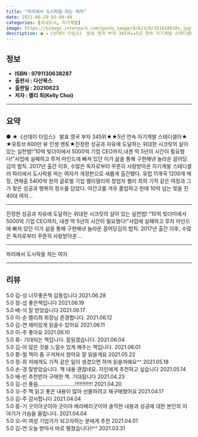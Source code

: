 ```yaml
---
title: "파리에서 도시락을 파는 여자"
date: 2021-06-29 03:09:49
categories: [국내도서, 자기계발]
image: https://bimage.interpark.com/goods_image/8/6/3/0/351628630s.jpg
description: ● ★《선데이 타임스》 발표 영국 부자 345위★★5년 연속 자기계발 스테디셀러★ ★유튜브 600만 뷰 인생 멘토★진정한 성공과 자유에 도달하는 위대한 시크릿의 살아 있는 실천법!“10억 빚더미에서 5000억 기업 CEO까지,내겐 딱 5년의 시간이 필요했다!”사업에 실패하고 루저 마인
---
```


## **정보**

- **ISBN : 9791130638287**
- **출판사 : 다산북스**
- **출판일 : 20210623**
- **저자 : 켈리 최(Kelly Choi)**

------



## **요약**

●  ★《선데이 타임스》 발표 영국 부자 345위★★5년 연속 자기계발 스테디셀러★ ★유튜브 600만 뷰 인생 멘토★진정한 성공과 자유에 도달하는 위대한 시크릿의 살아 있는 실천법!“10억 빚더미에서 5000억 기업 CEO까지,내겐 딱 5년의 시간이 필요했다!”사업에 실패하고 루저 마인드에 빠져 있던 이가 삶을 통해 구현해낸 놀라운 끌어당김의 법칙. 2017년 출간 이후, 수많은 독자로부터 꾸준히 사랑받아온 자기계발 스테디셀러 파리에서 도시락을 파는 여자가 개정판으로 새롭게 출간됐다. 유럽 11개국 1200개 매장, 연매출 5400억 원의 글로벌 기업 켈리델리의 창업자 켈리 최의 기적 같은 여정과 그가 찾은 성공과 행복의 정수를 담았다. 야간고를 겨우 졸업하고 한때 10억 넘는 빚을 진 40대 여자...

------

진정한 성공과 자유에 도달하는 위대한 시크릿의 살아 있는 실천법!
“10억 빚더미에서 5000억 기업 CEO까지,
내겐 딱 5년의 시간이 필요했다!”사업에 실패하고 루저 마인드에 빠져 있던 이가 삶을 통해 구현해낸 놀라운 끌어당김의 법칙. 2017년 출간 이후, 수많은 독자로부터 꾸준히 사랑받아온... 

------


파리에서 도시락을 파는 여자 

------


## **리뷰** 

5.0 김-성 너무좋은책 감동입니다 2021.06.28 <br/>5.0 장-섭 좋은책입니다  2021.06.19 <br/>5.0 배-식 잘 받았습니다 2021.06.17 <br/>5.0 이-순 캘리최 회장님 존경합니다. 2021.06.12 <br/>5.0 김-연 재미있게 읽을수 있어요 2021.06.11 <br/>5.0 이-주 좋아요 2021.06.10 <br/>5.0 류- 기대되는 책입니다. 잘읽겠습니다. 2021.06.04 <br/>5.0 김-아 많은 것을 느낄수 있게 해주는 책입니다. 2021.06.01 <br/>5.0 황-철 책이 좀 구겨져서 왔어요 잘 읽을게요 2021.05.22 <br/>5.0 정-희 저에게도 기적 같은 일이 생겼으면 하며 읽을꺼예요^^ 2021.05.18 <br/>5.0 손-경 잘받았습니다.
책 내용 괜찮네요.
지인에게 추천하고 싶습니다 2021.05.14 <br/>5.0 배-빈 추천받아 구매한 책. 기대됩니다 2021.04.23 <br/>5.0 김-선 좋음.........................!!!!!!!!!!!! 2021.04.20 <br/>5.0 오-주 책 읽고 좋은 내용이 많아 선물하려고 재구매했어요 2021.04.17 <br/>5.0 김-주 감사합니다  2021.04.04 <br/>5.0 홍-기 굿이야굿이야 굿이야 베리베리굿이야
솔직한 내용과 성공에 대한 본인의 이야기가 가슴을 울립니다. 
 2021.04.04 <br/>5.0 오-미 여성 기업가가 되고자하는 분에게 추천 2021.04.01 <br/>5.0 김-연 오늘 받아서 바로 펼쳤습니다!!^^ 2021.03.31 <br/>